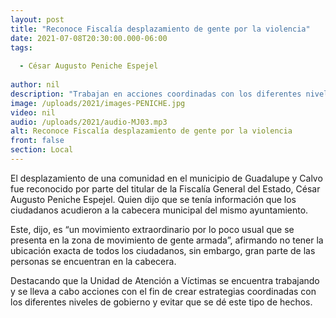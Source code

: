 ```yaml
---
layout: post
title: "Reconoce Fiscalía desplazamiento de gente por la violencia"
date: 2021-07-08T20:30:00.000-06:00
tags:
  
  - César Augusto Peniche Espejel
  
author: nil
description: "Trabajan en acciones coordinadas con los diferentes niveles de gobierno para evitar estos hechos."
image: /uploads/2021/images-PENICHE.jpg
video: nil
audio: /uploads/2021/audio-MJ03.mp3
alt: Reconoce Fiscalía desplazamiento de gente por la violencia
front: false
section: Local
---
```


El desplazamiento de una comunidad en el municipio de Guadalupe y Calvo fue reconocido por parte del titular de la Fiscalía General del Estado, César Augusto Peniche Espejel. Quien dijo que se tenía información que los ciudadanos acudieron a la cabecera municipal del mismo ayuntamiento.

Este, dijo, es “un movimiento extraordinario por lo poco usual que se presenta en la zona de movimiento de gente armada”, afirmando no tener la ubicación exacta de todos los ciudadanos, sin embargo, gran parte de las personas se encuentran en la cabecera.

Destacando que la Unidad de Atención a Víctimas se encuentra trabajando y se lleva a cabo acciones con el fin de crear estrategias coordinadas con los diferentes niveles de gobierno y evitar que se dé este tipo de hechos.
